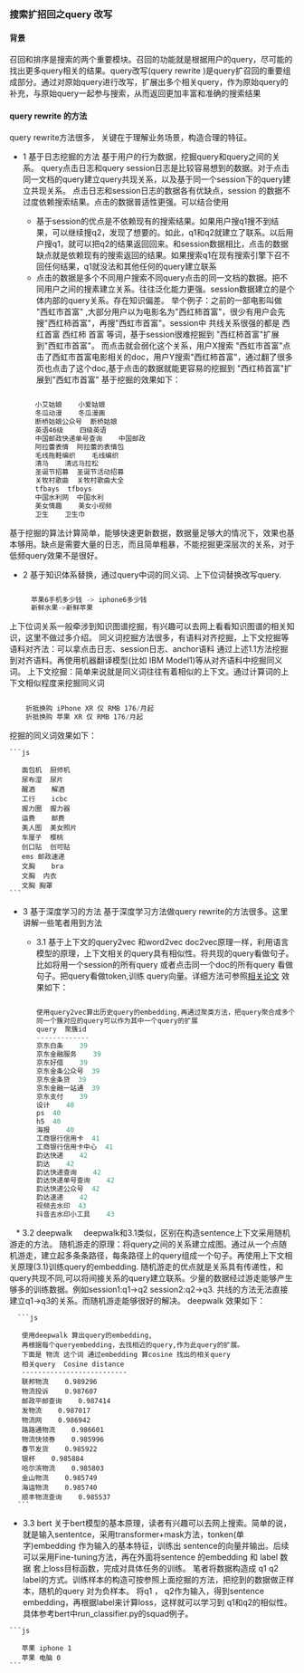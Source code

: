 ### 搜索扩招回之query 改写#### 背景   召回和排序是搜索的两个重要模块。召回的功能就是根据用户的query，尽可能的找出更多query相关的结果。query改写(query rewrite )是query扩召回的重要组成部分。通过对原始query进行改写，扩展出多个相关query，作为原始query的补充，与原始query一起参与搜索，从而返回更加丰富和准确的搜索结果    #### query rewrite 的方法 query rewrite方法很多， 关键在于理解业务场景，构造合理的特征。   * 1 基于日志挖掘的方法  基于用户的行为数据，挖掘query和query之间的关系。  query点击日志和query session日志是比较容易想到的数据。对于点击同一文档的query建立query共现关系，以及基于同一个session下的query建立共现关系。  点击日志和session日志的数据各有优缺点，session 的数据不过度依赖搜索结果。点击的数据普适性更强。可以结合使用  * 基于session的优点是不依赖现有的搜索结果。如果用户搜q1搜不到结果，可以继续搜q2，发现了想要的。如此，q1和q2就建立了联系。以后用户搜q1，就可以把q2的结果返回回来。和session数据相比，点击的数据 缺点就是依赖现有的搜索返回的结果。如果搜索q1在现有搜索引擎下召不回任何结果，q1就没法和其他任何的query建立联系  * 点击的数据是多个不同用户搜索不同query点击的同一文档的数据。把不同用户之间的搜素建立关系。往往泛化能力更强。session数据建立的是个体内部的query关系。存在知识偏差。 举个例子：之前的一部电影叫做 "西虹市首富" ,大部分用户以为电影名为"西红柿首富"，很少有用户会先搜"西红柿首富"，再搜"西虹市首富"。session中 共线关系很强的都是  西红首富 西红柿 首富 等词，基于session很难挖掘到 "西红柿首富"扩展到"西虹市首富"。 而点击就会弱化这个关系，用户X搜索 "西虹市首富"点击了西虹市首富电影相关的doc，用户Y搜索"西红柿首富"，通过翻了很多页也点击了这个doc,基于点击的数据就能更容易的挖掘到 "西红柿首富"扩展到"西虹市首富"  基于挖掘的效果如下：    ```js     小艾姑娘    小爱姑娘     冬瓜动漫    冬瓜漫画     断桥姑娘公众号  断桥姑娘     英语46级    四级英语     中国邮政快递单号查询    中国邮政     阿拉蕾表情  阿拉蕾的表情包     毛线拖鞋编织    毛线编织     清马    清远马拉松     圣诞节招募  圣诞节活动招募     关牧村歌曲  关牧村歌曲大全     tfbays  tfboys     中国水利网  中国水利     美女情趣    美女小视频     卫生    卫生巾    ```基于挖掘的算法计算简单，能够快速更新数据，数据量足够大的情况下，效果也基本够用。缺点是需要大量的日志，而且简单粗暴，不能挖掘更深层次的关系，对于低频query效果不是很好。      * 2 基于知识体系替换，通过query中词的同义词、上下位词替换改写query.       ```js      苹果6手机多少钱 -> iphone6多少钱       新鲜水果->新鲜苹果         ```  上下位词关系一般牵涉到知识图谱挖掘，有兴趣可以去网上看看知识图谱的相关知识，这里不做过多介绍。同义词挖掘方法很多，有语料对齐挖掘，上下文挖掘等  语料对齐法：可以拿点击日志、session日志、anchor语料 通过上述1.1方法挖掘到对齐语料。再使用机器翻译模型(比如 IBM Model1)等从对齐语料中挖掘同义词。  上下文挖掘：简单来说就是同义词往往有着相似的上下文。通过计算词的上下文相似程度来挖掘同义词     ```js           折抵换购 iPhone XR 仅 RMB 176/月起         折抵换购 苹果 XR 仅 RMB 176/月起      ```    挖掘的同义词效果如下：      ```js       面包机  厨师机       尿布湿  尿片       醒酒    解酒       工行    icbc       握力圈  握力器       运费    邮费       美人图  美女照片       车厘子  樱桃       创口贴  创可贴       ems 邮政速递       文胸    bra       文胸  内衣       文胸 胸罩    ```* 3 基于深度学习的方法   基于深度学习方法做query rewrite的方法很多。这里讲解一些笔者用到方法   * 3.1 基于上下文的query2vec      和word2vec doc2vec原理一样，利用语言模型的原理，上下文相关的query具有相似性。将共现的query看做句子。比如将用一个session的所有query 或者点击同一个doc的所有query 看做句子。把query看做token,训练 query向量。详细方法可参照[相关论文](https://astro.temple.edu/~tuc17157/pdfs/grbovic2015sigir.pdf)      效果如下：        ```js            使用query2vec算出历史query的embedding,再通过聚类方法，把query聚合成多个簇，      同一个簇对应的query可以作为其中一个query的扩展      query  聚簇id      -------------      京东白条    39      京东金融服务    39      京东好借    39      京东金条公众号  39      京东金条贷  39      京东金融一站通  39      京东支付    39      设计    40      ps  40      h5  40      海报    40      工商银行信用卡  41      工商银行信用卡中心  41      韵达快递    42      韵达    42      韵达快递查询    42      韵达快递单号查询    42      韵达快递公众号  42      韵达速递    42      视频去水印  43      抖音去水印小工具    43      ```         * 3.2 deepwalk      deepwalk和3.1类似，区别在构造sentence上下文采用随机游走的方法。      随机游走的原理：将query之间的关系建立成图。通过从一个点随机游走，建立起多条条路径，每条路径上的query组成一个句子。再使用上下文相关原理(3.1)训练query的embedding.      随机游走的优点就是关系具有传递性，和query共现不同,可以将间接关系的query建立联系。少量的数据经过游走能够产生够多的训练数据。例如session1:q1->q2 session2:q2->q3. 共线的方法无法直接建立q1->q3的关系。而随机游走能够很好的解决。      deepwalk 效果如下：            ```js       使用deepwalk 算出query的embedding,       再根据每个queryembedding，去找相近的query,作为此query的扩展。       下面是 物流 这个词 通过embedding 算cosine 找出的相关query       相关query  Cosine distance       --------------------------       联邦物流    0.989296       物流投诉    0.987607       邮政平邮查询    0.987414       发物流    0.987017       物流网    0.986942       路路通物流    0.986601       物流快领券    0.985996       春节发货    0.985922       银杯    0.985884       哈尔滨物流    0.985803       金山物流    0.985749       海运物流    0.985740       顺丰物流查询    0.985537      ```   * 3.3 bert   关于bert模型的基本原理，读者有兴趣可以去网上搜索。简单的说，就是输入sententce，采用transformer+mask方法，tonken(单字)embedding 作为输入的基本特征，训练出 sentence的向量并输出。后续可以采用Fine-tuning方法，再在外面将sentence 的embedding 和 label 数据 套上loss目标函数，完成对具体任务的训练。   笔者将数据构造成 q1 q2 label的方式。训练样本的构造可按参照上面挖掘的方法，把挖到的数据做正样本，随机的query 对为负样本。 将q1 ， q2作为输入，得到sentence embedding，再根据label来计算loss，这样就可以学习到 q1和q2的相似性。   具体参考bert中run_classifier.py的squad例子。        ```js       苹果 iphone 1       苹果 电脑 0    ```